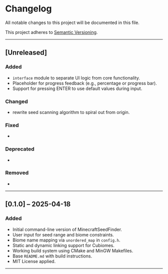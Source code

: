 # Changelog

All notable changes to this project will be documented in this file.

This project adheres to [Semantic Versioning](https://semver.org/spec/v2.0.0.html).

---

## [Unreleased]

### Added
- `interface` module to separate UI logic from core functionality.
- Placeholder for progress feedback (e.g., percentage or progress bar).
- Support for pressing ENTER to use default values during input.

### Changed
- rewrite seed scanning algorithm to spiral out from origin.

### Fixed
- 

### Deprecated
- 

### Removed
- 

---

## [0.1.0] – 2025-04-18

### Added
- Initial command-line version of MinecraftSeedFinder.
- User input for seed range and biome constraints.
- Biome name mapping via `unordered_map` in `config.h`.
- Static and dynamic linking support for Cubiomes.
- Working build system using CMake and MinGW Makefiles.
- Base `README.md` with build instructions.
- MIT License applied.

---

<!-- TEMPLATE FOR FUTURE VERSIONS

## [X.Y.Z] – YYYY-MM-DD

### Added
- 

### Changed
- 

### Fixed
- 

### Deprecated
- 

### Removed
- 

-->
